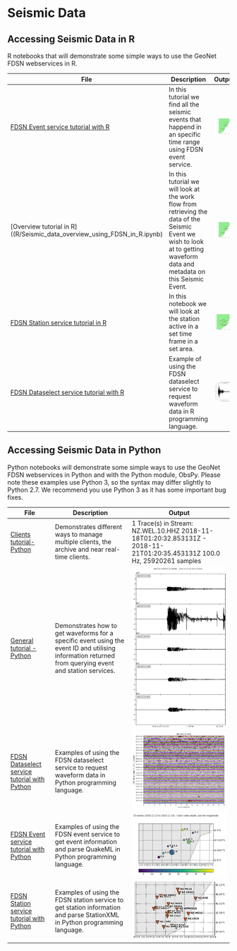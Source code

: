 # Seismic Data 

## Accessing Seismic Data in R ## 
R notebooks that will demonstrate some simple ways to use the GeoNet FDSN webservices in R.

|File                  | Description  | Output|
|--------------------- | ------|---------------------------------------|
|[FDSN Event service tutorial with R](R/Event_Data_using_FDSN_in_R.ipynb)| In this tutorial we find all the seismic events that happend in an specific time range using FDSN event service.|<img src="R/event.png"> |
|[Overview tutorial in R]((R/Seismic_data_overview_using_FDSN_in_R.ipynb)| In this tutorial we will look at the work flow from retrieving the data of the Seismic Event we wish to look at to getting waveform data and metadata on this Seismic Event.| <img src="R/event.png"> |
|[FDSN Station service tutorial in R ](R/Station_Data_using_FDSN_in_R.ipynb) |In this notebook we will look at the station active in a set time frame in a set area.| <img src="R/station.png"> |
|[FDSN Dataselect service tutorial with R](R/Get_waveform_data_using_FDSN_in_R.ipynb)| Example of using the FDSN dataselect service to request waveform data in R programming language.|<img src="R/waveform.png">|



## Accessing Seismic Data in Python ## 
Python notebooks will demonstrate some simple ways to use the GeoNet FDSN webservices in Python and with the Python module, ObsPy. Please note these examples use Python 3, so the syntax may differ slightly to Python 2.7. We recommend you use Python 3 as it has some important bug fixes.

| File | Description | Output |
|------|-------------|--------|
| [Clients tutorial- Python](Python/GeoNet_FDSN_demo_clients.ipynb) | Demonstrates different ways to manage multiple clients, the archive and near real-time clients. | 1 Trace(s) in Stream: NZ.WEL.10.HHZ 2018-11-18T01:20:32.853131Z - 2018-11-21T01:20:35.453131Z 100.0 Hz, 25920261 samples
|[General tutorial - Python](Python/GeoNet_FDSN_demo_general.ipynb) | Demonstrates how to get waveforms for a specific event using the event ID and utilising information returned from querying event and station services.|<img src="Python/waveform.png">
| [FDSN Dataselect service tutorial with Python](Python/GeoNet_FDSN_demo_dataselect.ipynb) |Examples of using the FDSN dataselect service to request waveform data in Python programming language.|<img src="Python/day_plot.png">
|[FDSN Event service tutorial with Python](Python/GeoNet_FDSN_demo_event.ipynb) |Examples of using the FDSN event service to get event information and parse QuakeML in Python programming language.|<img src ="Python/event.png">
| [FDSN Station service tutorial with Python](Python/GeoNet_FDSN_demo_station.ipynb) |Examples of using the FDSN station service to get station information and parse StationXML in Python programming language.| <img src="Python/station.png">
